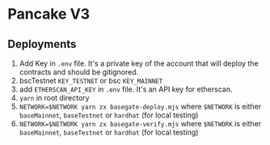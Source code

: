 # Pancake V3

## Deployments

1. Add Key in `.env` file. It's a private key of the account that will deploy the contracts and should be gitignored.
2. bscTestnet `KEY_TESTNET` or bsc `KEY_MAINNET`
3. add `ETHERSCAN_API_KEY` in `.env` file. It's an API key for etherscan.
4. `yarn` in root directory
5. `NETWORK=$NETWORK yarn zx basegate-deploy.mjs` where `$NETWORK` is either `baseMainnet`, `baseTestnet` or `hardhat` (for local testing)
6. `NETWORK=$NETWORK yarn zx basegate-verify.mjs` where `$NETWORK` is either `baseMainnet`, `baseTestnet` or `hardhat` (for local testing)
